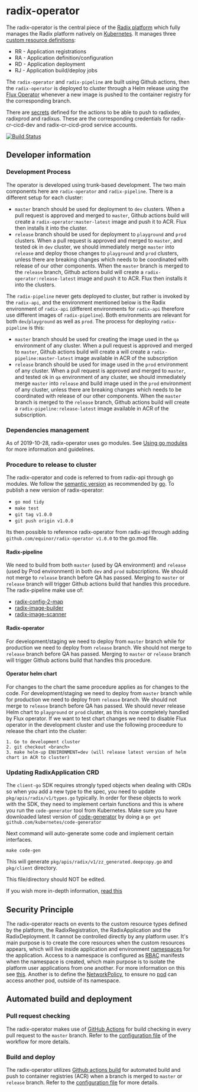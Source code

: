 # radix-operator

The radix-operator is the central piece of the [Radix platform](https://github.com/equinor/radix-platform) which fully manages the Radix platform natively on [Kubernetes](https://kubernetes.io/). It manages three [custom resource definitions](https://kubernetes.io/docs/concepts/extend-kubernetes/api-extension/custom-resources/):

- RR - Application registrations
- RA - Application definition/configuration
- RD - Application deployment
- RJ - Application build/deploy jobs

The `radix-operator` and `radix-pipeline` are built using Github actions, then the `radix-operator` is deployed to cluster through a Helm release using the [Flux Operator](https://github.com/weaveworks/flux) whenever a new image is pushed to the container registry for the corresponding branch.

There are [secrets](https://github.com/equinor/radix-operator/settings/secrets) defined for the actions to be able to push to radixdev, radixprod and radixus. These are the corresponding credentials for radix-cr-cicd-dev and radix-cr-cicd-prod service accounts.

[![Build Status](https://github.com/equinor/radix-operator/workflows/radix-operator-build/badge.svg)](https://github.com/equinor/radix-operator/actions?query=workflow%3Aradix-operator-build)

## Developer information

### Development Process

The operator is developed using trunk-based development. The two main components here are `radix-operator` and `radix-pipeline`. There is a different setup for each cluster:

- `master` branch should be used for deployment to `dev` clusters. When a pull request is approved and merged to `master`, Github actions build will create a `radix-operator:master-latest` image and push it to ACR. Flux then installs it into the cluster.
- `release` branch should be used for deployment to `playground` and `prod` clusters. When a pull request is approved and merged to `master`, and tested ok in `dev` cluster, we should immediately merge `master` into `release` and deploy those changes to `playground` and `prod` clusters, unless there are breaking changes which needs to be coordinated with release of our other components. When the `master` branch is merged to the `release` branch, Github actions build will create a `radix-operator:release-latest` image and push it to ACR. Flux then installs it into the clusters.

The `radix-pipeline` never gets deployed to cluster, but rather is invoked by the `radix-api`, and the environment mentioned below is the Radix environment of `radix-api` (different environments for `radix-api` therefore use different images of `radix-pipeline`). Both environments are relevant for both `dev`/`playground` as well as `prod`. The process for deploying `radix-pipeline` is this:

- `master` branch should be used for creating the image used in the `qa` environment of any cluster. When a pull request is approved and merged to `master`, Github actions build will create a will create a `radix-pipeline:master-latest` image available in ACR of the subscription
- `release` branch should be used for image used in the `prod` environment of any cluster. When a pull request is approved and merged to `master`, and tested ok in `qa` environment of any cluster, we should immediately merge `master` into `release` and build image used in the `prod` environment of any cluster, unless there are breaking changes which needs to be coordinated with release of our other components. When the `master` branch is merged to the `release` branch, Github actions build will create a `radix-pipeline:release-latest` image available in ACR of the subscription.

### Dependencies management

As of 2019-10-28, radix-operator uses go modules. See [Using go modules](https://blog.golang.org/using-go-modules) for more information and guidelines.

### Procedure to release to cluster

The radix-operator and code is referred to from radix-api through go modules. We follow the [semantic version](https://semver.org/) as recommended by [go](https://blog.golang.org/publishing-go-modules). To publish a new version of radix-operator:

- `go mod tidy`
- `make test`
- `git tag v1.0.0`
- `git push origin v1.0.0`

Its then possible to reference radix-operator from radix-api through adding `github.com/equinor/radix-operator v1.0.0` to the go.mod file.

#### Radix-pipeline

We need to build from both `master` (used by QA environment) and `release` (used by Prod environment) in both `dev` and `prod` subscriptions. We should not merge to `release` branch before QA has passed. Merging to `master` or `release` branch will trigger Github actions build that handles this procedure. The radix-pipeline make use of:

- [radix-config-2-map](https://github.com/equinor/radix-config-2-map)
- [radix-image-builder](https://github.com/equinor/radix-image-builder)
- [radix-image-scanner](https://github.com/equinor/radix-image-scanner)

#### Radix-operator

For development/staging we need to deploy from `master` branch while for production we need to deploy from `release` branch. We should not merge to `release` branch before QA has passed. Merging to `master` or `release` branch will trigger Github actions build that handles this procedure.

#### Operator helm chart

For changes to the chart the same procedure applies as for changes to the code. For development/staging we need to deploy from `master` branch while for production we need to deploy from `release` branch. We should not merge to `release` branch before QA has passed. We should never release Helm chart to `playground` or `prod` cluster, as this is now completely handled by Flux operator. If we want to test chart changes we need to disable Flux operator in the development cluster and use the following proceedure to release the chart into the cluster:

```
1. Go to development cluster
2. git checkout <branch>
3. make helm-up ENVIRONMENT=dev (will release latest version of helm chart in ACR to cluster)
```

### Updating RadixApplication CRD

The `client-go` SDK requires strongly typed objects when dealing with CRDs so when you add a new type to the spec, you need to update `pkg/apis/radix/v1/types.go` typically.
In order for these objects to work with the SDK, they need to implement certain functions and this is where you run the `code-generator` tool from Kubernetes.
Make sure you have downloaded latest version of [code-generator](https://github.com/kubernetes/code-generator) by doing a `go get github.com/kubernetes/code-generator`

Next command will auto-generate some code and implement certain interfaces.

```
make code-gen
```

This will generate `pkg/apis/radix/v1/zz_generated.deepcopy.go` and `pkg/client` directory.

This file/directory should NOT be edited.

If you wish more in-depth information, [read this](https://blog.openshift.com/kubernetes-deep-dive-code-generation-customresources/)

## Security Principle

The radix-operator reacts on events to the custom resource types defined by the platform, the RadixRegistration, the RadixApplication and the RadixDeployment. It cannot be controlled directly by any platform user. It's main purpose is to create the core resources when the custom resources appears, which will live inside application and environment [namespaces](https://kubernetes.io/docs/concepts/overview/working-with-objects/namespaces/) for the application. Access to a namespace is configured as [RBAC](https://kubernetes.io/docs/reference/access-authn-authz/rbac/) manifests when the namespace is created, which main purpose is to isolate the platform user applications from one another. For more information on this see [this](./docs/RBAC.md). Another is to define the [NetworkPolicy](https://kubernetes.io/docs/concepts/services-networking/network-policies/), to ensure no [pod](https://kubernetes.io/docs/concepts/workloads/pods/pod/) can access another pod, outside of its namespace.

## Automated build and deployment

### Pull request checking

The radix-operator makes use of [GitHub Actions](https://github.com/features/actions) for build checking in every pull request to the `master` branch. Refer to the [configuration file](https://github.com/equinor/radix-operator/blob/master/.github/workflows/radix-operator-pr.yml) of the workflow for more details.

### Build and deploy

The radix-operator utilizes [Github actions build](https://github.com/features/actions) for automated build and push to container registries (ACR) when a branch is merged to `master` or `release` branch. Refer to the [configuration file](https://github.com/equinor/radix-operator/blob/master/.github/workflows/build-push.yml) for more details.
